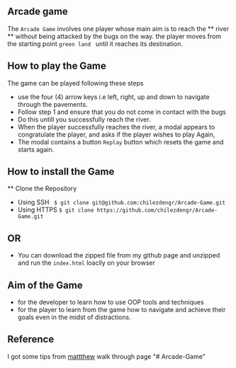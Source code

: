 ## Arcade game  ##
The `Arcade Game` involves one player whose main aim is to reach the ** river ** without being attacked by the bugs on the way. the player moves from the starting point `green land ` until it reaches its destination.
## How to play the Game ##
The game can be played following these steps
- use the four (4) arrow keys i.e left, right, up and down to navigate through the pavements.
- Follow step 1 and ensure that you do not come in contact with the bugs
- Do this untill you successfully reach the river.
- When the player successfully reaches the river, a modal appears to congratulate the player, and asks if the player wishes to play Again,
- The modal contains a button  `Replay` button which resets the game and starts again.

## How to install the Game ##
** Clone the Repository

- Using SSH 
` $ git clone git@github.com:chilezdengr/Arcade-Game.git`
- Using HTTPS
`$ git clone https://github.com/chilezdengr/Arcade-Game.git`

## OR ##
- You can download the zipped file from my github page and unzipped and run the `index.html` loaclly on your browser

## Aim of the Game ##
- for the developer to learn how to use OOP tools and techniques
- for the player to learn from the game how to navigate and achieve their goals even in the midst of distractions.

## Reference ##
I got some tips from [mattthew](https://matthewcranford.com/arcade-game-walkthrough) walk through page
"# Arcade-Game" 
